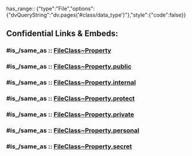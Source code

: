 ﻿---
excludes: 
extends: FileClass~Relation
fields:
- id: 9dYCGX
  name: has_range
  options:
    dvQueryString: "dv.pages('#class/data_type')"
  style:
    code: false
  type: File
  path: ''
icon: text-cursor-input
limit: 100
mapWithTag: true
tagNames:
- is_a_/Property
- schema-org/Property
tags:
- class/FileClass
- is_a_/Class
version: 2.0
---

has_range:: {"type":"File","options":{"dvQueryString":"dv.pages('#class/data_type')"},"style":{"code":false}}


## Confidential Links & Embeds: 

### #is_/same_as :: [FileClass~Property](/_Standards/fileClass/FileClass~Property.md) 

### #is_/same_as :: [FileClass~Property.public](/_public/fileClass/FileClass~Property.public.md) 

### #is_/same_as :: [FileClass~Property.internal](/_internal/fileClass/FileClass~Property.internal.md) 

### #is_/same_as :: [FileClass~Property.protect](/_protect/fileClass/FileClass~Property.protect.md) 

### #is_/same_as :: [FileClass~Property.private](/_private/fileClass/FileClass~Property.private.md) 

### #is_/same_as :: [FileClass~Property.personal](/_personal/fileClass/FileClass~Property.personal.md) 

### #is_/same_as :: [FileClass~Property.secret](/_secret/fileClass/FileClass~Property.secret.md)

